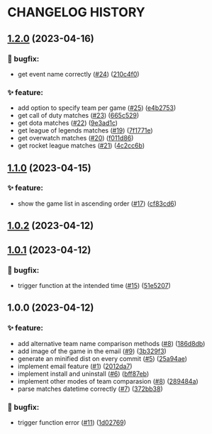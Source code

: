 # CHANGELOG HISTORY

## [1.2.0](https://github.com/lucasvtiradentes/esports-notifier/compare/v1.1.0...v1.2.0) (2023-04-16)


### 🐛 bugfix:

* get event name correctly ([#24](https://github.com/lucasvtiradentes/esports-notifier/issues/24)) ([210c4f0](https://github.com/lucasvtiradentes/esports-notifier/commit/210c4f0ddedb4efbcfa784ac132947772f7fec5c))


### ✨ feature:

* add option to specify team per game ([#25](https://github.com/lucasvtiradentes/esports-notifier/issues/25)) ([e4b2753](https://github.com/lucasvtiradentes/esports-notifier/commit/e4b27537245165a431df19d80dab2785f97a8b77))
* get call of duty matches ([#23](https://github.com/lucasvtiradentes/esports-notifier/issues/23)) ([665c529](https://github.com/lucasvtiradentes/esports-notifier/commit/665c529fd2ffce19e3c8c17d1b07c2e0b921402f))
* get dota matches ([#22](https://github.com/lucasvtiradentes/esports-notifier/issues/22)) ([9e3ad1c](https://github.com/lucasvtiradentes/esports-notifier/commit/9e3ad1ced4b62482283b8d12930826e332a8dbc3))
* get league of legends matches ([#19](https://github.com/lucasvtiradentes/esports-notifier/issues/19)) ([7f1771e](https://github.com/lucasvtiradentes/esports-notifier/commit/7f1771e9dba3cd10b2bf2b24debed059ffbf1083))
* get overwatch matches ([#20](https://github.com/lucasvtiradentes/esports-notifier/issues/20)) ([f011d86](https://github.com/lucasvtiradentes/esports-notifier/commit/f011d860f596362b969d6fc5babc9c9f116d10ef))
* get rocket league matches ([#21](https://github.com/lucasvtiradentes/esports-notifier/issues/21)) ([4c2cc6b](https://github.com/lucasvtiradentes/esports-notifier/commit/4c2cc6b31778458c598c6725fe0b74d4e5915ebe))

## [1.1.0](https://github.com/lucasvtiradentes/esports-notifier/compare/v1.0.2...v1.1.0) (2023-04-15)


### ✨ feature:

* show the game list in ascending order ([#17](https://github.com/lucasvtiradentes/esports-notifier/issues/17)) ([cf83cd6](https://github.com/lucasvtiradentes/esports-notifier/commit/cf83cd679665b0fd9484f3dc51cbe280a65ae69b))

## [1.0.2](https://github.com/lucasvtiradentes/esports-notifier/compare/v1.0.1...v1.0.2) (2023-04-12)

## [1.0.1](https://github.com/lucasvtiradentes/esports-notifier/compare/v1.0.0...v1.0.1) (2023-04-12)


### 🐛 bugfix:

* trigger function at the intended time ([#15](https://github.com/lucasvtiradentes/esports-notifier/issues/15)) ([51e5207](https://github.com/lucasvtiradentes/esports-notifier/commit/51e5207ded1fa114256f076f0265a7800705962d))

## 1.0.0 (2023-04-12)


### ✨ feature:

* add alternative team name comparison methods ([#8](https://github.com/lucasvtiradentes/esports-notifier/issues/8)) ([186d8db](https://github.com/lucasvtiradentes/esports-notifier/commit/186d8db1ced9c9a5ac212ac7527382179bfc10cc))
* add image of the game in the email ([#9](https://github.com/lucasvtiradentes/esports-notifier/issues/9)) ([3b329f3](https://github.com/lucasvtiradentes/esports-notifier/commit/3b329f370b0cf2506f631c2006dac5b034da909c))
* generate an minified dist on every commit ([#5](https://github.com/lucasvtiradentes/esports-notifier/issues/5)) ([25a94ae](https://github.com/lucasvtiradentes/esports-notifier/commit/25a94ae38fd5c4dc6af160e9962b3a6463829482))
* implement email feature ([#1](https://github.com/lucasvtiradentes/esports-notifier/issues/1)) ([2012da7](https://github.com/lucasvtiradentes/esports-notifier/commit/2012da7b2bc1da09c4a29905736a6bd4761e8a33))
* implement install and uninstall ([#6](https://github.com/lucasvtiradentes/esports-notifier/issues/6)) ([bff87eb](https://github.com/lucasvtiradentes/esports-notifier/commit/bff87eb6afa9be5bf0f611e8010fb9b6893411dd))
* implement other modes of team comparasion ([#8](https://github.com/lucasvtiradentes/esports-notifier/issues/8)) ([289484a](https://github.com/lucasvtiradentes/esports-notifier/commit/289484a5726c1965345b2858b00f59ed8079327b))
* parse matches datetime correctly ([#7](https://github.com/lucasvtiradentes/esports-notifier/issues/7)) ([372bb38](https://github.com/lucasvtiradentes/esports-notifier/commit/372bb387d3333ecb05640962608df9b88062b22f))


### 🐛 bugfix:

* trigger function error ([#11](https://github.com/lucasvtiradentes/esports-notifier/issues/11)) ([1d02769](https://github.com/lucasvtiradentes/esports-notifier/commit/1d027694ea3cee32a0dd7646a89fa2c1670f45bb))
